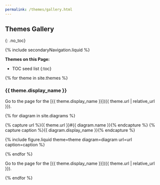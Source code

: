 ```yaml
---
permalink: /themes/gallery.html
---
```

## Themes Gallery
{: .no_toc}

{% include secondaryNavigation.liquid %}

**Themes on this Page:**

* TOC seed list
{:toc}

{% for theme in site.themes %}

### {{ theme.display_name }}

Go to the page for the [{{ theme.display_name }}]({{ theme.url | relative_url }}).

<div class ="image-gallery">

{% for diagram in site.diagrams %}

{% capture url %}{{ theme.url }}#{{ diagram.name }}{% endcapture %}
{% capture caption %}{{ diagram.display_name }}{% endcapture %}

{% include figure.liquid theme=theme diagram=diagram url=url caption=caption %}

{% endfor %}

</div>

Go to the page for the [{{ theme.display_name }}]({{ theme.url | relative_url }}).

{% endfor %}

